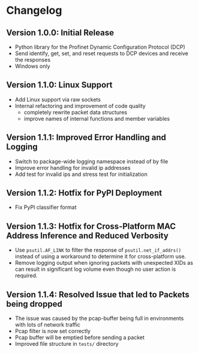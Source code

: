 # Changelog

## Version 1.0.0: Initial Release
* Python library for the Profinet Dynamic Configuration Protocol (DCP)
* Send identify, get, set, and reset requests to DCP devices and receive the responses
* Windows only

## Version 1.1.0: Linux Support
* Add Linux support via raw sockets
* Internal refactoring and improvement of code quality
    * completely rewrite packet data structures
    * improve names of internal functions and member variables

## Version 1.1.1: Improved Error Handling and Logging
* Switch to package-wide logging namespace instead of by file
* Improve error handling for invalid ip addresses
* Add test for invalid ips and stress test for initialization

## Version 1.1.2: Hotfix for PyPI Deployment
* Fix PyPI classifier format

## Version 1.1.3: Hotfix for Cross-Platform MAC Address Inference and Reduced Verbosity
* Use `psutil.AF_LINK` to filter the response of `psutil.net_if_addrs()` instead of using a workaround to determine it for cross-platform use.
* Remove logging output when ignoring packets with unexpected XIDs as can result in significant log volume even though no user action is required. 

## Version 1.1.4: Resolved Issue that led to Packets being dropped
* The issue was caused by the pcap-buffer being full in environments with lots of network traffic
* Pcap filter is now set correctly
* Pcap buffer will be emptied before sending a packet
* Improved file structure in `tests/` directory
